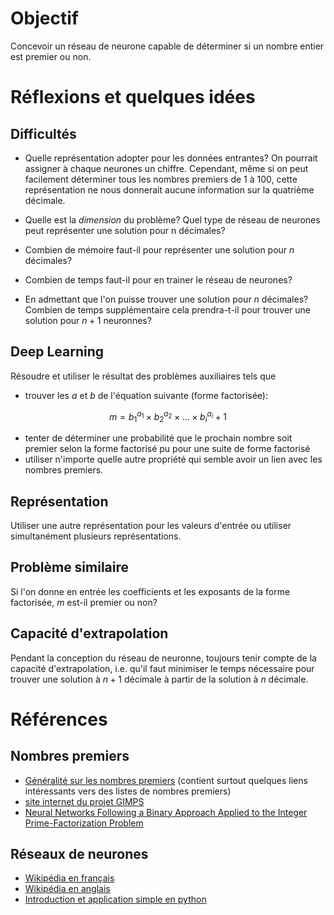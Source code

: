 # Objectif

Concevoir un réseau de neurone capable de déterminer si un nombre entier est premier ou non.

# Réflexions et quelques idées

## Difficultés

  - Quelle représentation adopter pour les données entrantes? On pourrait assigner à chaque neurones un chiffre. Cependant, même si on peut facilement déterminer tous les nombres premiers de 1 à 100, cette représentation ne nous donnerait aucune information sur la quatrième décimale.

  - Quelle est la *dimension* du problème? Quel type de réseau de neurones peut représenter une solution pour n décimales?

  - Combien de mémoire faut-il pour représenter une solution pour $n$ décimales?

  - Combien de temps faut-il pour en trainer le réseau de neurones?

  - En admettant que l'on puisse trouver une solution  pour $n$ décimales? Combien de temps supplémentaire cela prendra-t-il pour trouver une solution pour $n+1$ neuronnes?

## Deep Learning

Résoudre et utiliser le résultat des problèmes auxiliaires tels que

  - trouver les $a$ et $b$ de l'équation suivante (forme factorisée):


$$m=b_1^{a_1} \times b_2^{a_2} \times ... \times b_i^{a_i} + 1 $$

  - tenter de déterminer une probabilité que le prochain nombre soit premier selon la forme factorisé pu pour une suite de forme factorisé
  - utiliser n'importe quelle autre propriété qui semble avoir un lien avec les nombres premiers.

## Représentation

Utiliser une autre représentation pour les valeurs d'entrée ou utiliser simultanément plusieurs représentations.

## Problème similaire

Si l'on donne en entrée les coefficients et les exposants de la forme factorisée, $m$ est-il premier ou non?


## Capacité d'extrapolation

Pendant la conception du réseau de neuronne, toujours tenir compte de la capacité d'extrapolation, i.e. qu'il faut minimiser le temps nécessaire pour trouver une solution à $n+1$ décimale à partir de la solution à $n$ décimale.


# Références

## Nombres premiers

  - [Généralité sur les nombres premiers](http://www.nombres-premiers.fr/) (contient surtout quelques liens intéressants vers des listes de nombres premiers)
  - [site internet du projet GIMPS](http://www.mersenne.org/download/#source)
  - [Neural Networks Following a Binary Approach Applied to the Integer Prime-Factorization Problem](doc/ijcnn05_jansen.pdf)

## Réseaux de neurones

  - [Wikipédia en français](https://fr.wikipedia.org/wiki/R%C3%A9seau_de_neurones_artificiels)
  - [Wikipédia en anglais](https://en.wikipedia.org/wiki/Artificial_neural_network)
  - [Introduction et application simple en python](http://neuralnetworksanddeeplearning.com/chap1.html)
